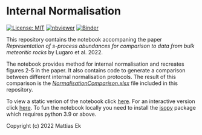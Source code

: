 # Internal Normalisation
[![License: MIT](https://img.shields.io/badge/License-MIT-yellow.svg)](https://github.com/mattias-ek/internal_normalisation/blob/main/LICENSE)
[![nbviewer](https://raw.githubusercontent.com/jupyter/design/master/logos/Badges/nbviewer_badge.svg)](https://nbviewer.org/github/mattias-ek/internal_normalisation/blob/main/InternalNormalisation.ipynb)
[![Binder](https://mybinder.org/badge_logo.svg)](https://mybinder.org/v2/gh/mattias-ek/internal_normalisation/HEAD?labpath=InternalNormalisation.ipynb)

This repository contains the notebook accompaning the paper *Representation of s-process abundances for comparison to data from bulk meteoritic rocks* by Lugaro et al. 2022.

The notebook provides method for internal normalisation and recreates figures 2-5 in the paper. It also contains code to generate a comparison between different internal normalisation protocols. The result of this comparison is the [*NormalisationComparison.xlsx*](https://github.com/mattias-ek/internal_normalisation/raw/main/NormalisationComparison.xlsx) file included in this repository.

To view a static verion of the notebook click [here](https://nbviewer.org/github/mattias-ek/internal_normalisation/blob/main/InternalNormalisation.ipynb). For an interactive version click [here](https://mybinder.org/v2/gh/mattias-ek/internal_normalisation/HEAD?labpath=InternalNormalisation.ipynb). To fun the notebook locally you need to install the [isopy](https://isopy.readthedocs.io/en/latest/installation.html) package which requires python 3.9 or above.

Copyright (c) 2022 Mattias Ek
